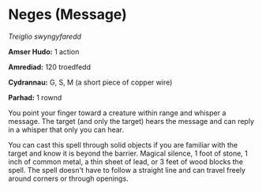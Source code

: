 # Neges (Message)

*Treiglio swyngyfaredd*

**Amser Hudo:** 1 action

**Amrediad:** 120 troedfedd

**Cydrannau:** G, S, M (a short piece of copper wire)

**Parhad:** 1 rownd

You point your finger toward a creature within range and whisper a message. The target (and only the target) hears the message and can reply in a whisper that only you can hear.

You can cast this spell through solid objects if you are familiar with the target and know it is beyond the barrier. Magical silence, 1 foot of stone, 1 inch of common metal, a thin sheet of lead, or 3 feet of wood blocks the spell. The spell doesn't have to follow a straight line and can travel freely around corners or through openings.